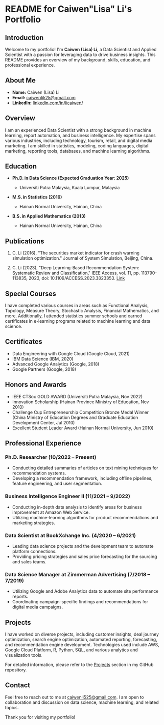 # README for Caiwen"Lisa" Li's Portfolio

## Introduction
Welcome to my portfolio! I'm **Caiwen (Lisa) Li**, a Data Scientist and Applied Scientist with a passion for leveraging data to drive business insights. This README provides an overview of my background, skills, education, and professional experience.

## About Me
- **Name:** Caiwen (Lisa) Li
- **Email:** caiwenli525@gmail.com
- **LinkedIn:** [linkedin.com/in/licaiwen/](https://www.linkedin.com/in/licaiwen/)

## Overview
I am an experienced Data Scientist with a strong background in machine learning, report automation, and business intelligence. My expertise spans various industries, including technology, tourism, retail, and digital media marketing. I am skilled in statistics, modeling, coding languages, digital marketing, reporting tools, databases, and machine learning algorithms.

## Education
- **Ph.D. in Data Science (Expected Graduation Year: 2025)**
  - Universiti Putra Malaysia, Kuala Lumpur, Malaysia

- **M.S. in Statistics (2016)**
  - Hainan Normal University, Hainan, China

- **B.S. in Applied Mathematics (2013)**
  - Hainan Normal University, Hainan, China

## Publications
1. C. Li (2016), "The securities market indicator for crash warning simulation optimization." Journal of System Simulation, Beijing, China.

2. C. Li (2023), "Deep Learning-Based Recommendation System: Systematic Review and Classification," IEEE Access, vol. 11, pp. 113790-113835, 2023, doi: 10.1109/ACCESS.2023.3323353. [Link](https://ieeexplore.ieee.org/document/10274963)

## Special Courses
I have completed various courses in areas such as Functional Analysis, Topology, Measure Theory, Stochastic Analysis, Financial Mathematics, and more. Additionally, I attended statistics summer schools and earned certificates in e-learning programs related to machine learning and data science.

## Certificates
- Data Engineering with Google Cloud (Google Cloud, 2021)
- IBM Data Science (IBM, 2020)
- Advanced Google Analytics (Google, 2018)
- Google Partners (Google, 2018)

## Honors and Awards
- IEEE CTSoc GOLD AWARD (Universiti Putra Malaysia, Nov 2022)
- Innovation Scholarship (Hainan Province Ministry of Education, Nov 2010)
- Challenge Cup Entrepreneurship Competition Bronze Medal Winner (China Ministry of Education Degrees and Graduate Education Development Center, Jul 2010)
- Excellent Student Leader Award (Hainan Normal University, Jun 2010)

## Professional Experience
### Ph.D. Researcher (10/2022 – Present)
- Conducting detailed summaries of articles on text mining techniques for recommendation systems.
- Developing a recommendation framework, including offline pipelines, feature engineering, and user segmentation.

### Business Intelligence Engineer II (11/2021 – 9/2022)
- Conducting in-depth data analysis to identify areas for business improvement at Amazon Web Service.
- Utilizing machine-learning algorithms for product recommendations and marketing strategies.

### Data Scientist at BookXchange Inc. (4/2020 – 6/2021)
- Leading data science projects and the development team to automate platform connections.
- Providing pricing strategies and sales price forecasting for the sourcing and sales teams.

### Data Science Manager at Zimmerman Advertising (7/2018 – 7/2019)
- Utilizing Google and Adobe Analytics data to automate site performance reports.
- Coordinating campaign-specific findings and recommendations for digital media campaigns.

## Projects
I have worked on diverse projects, including customer insights, deal journey optimization, search engine optimization, automated reporting, forecasting, and recommendation engine development. Technologies used include AWS, Google Cloud Platform, R, Python, SQL, and various analytics and visualization tools.

For detailed information, please refer to the [Projects](#) section in my GitHub repository.

## Contact
Feel free to reach out to me at caiwenli525@gmail.com. I am open to collaboration and discussion on data science, machine learning, and related topics.

Thank you for visiting my portfolio!

